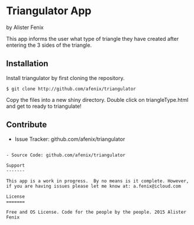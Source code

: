 Triangulator App
========

by Alister Fenix

This app informs the user what type of triangle they have created after entering the 3 sides of the triangle.

Installation
------------

Install triangulator by first cloning the repository.  
```
$ git clone http://github.com/afenix/triangulator

````
Copy the files into a new shiny directory.  Double click on triangleType.html and get to ready to triangulate! 

Contribute
----------

- Issue Tracker: github.com/afenix/triangulator

```/issues

- Source Code: github.com/afenix/triangulator

Support
-------

This app is a work in progress.  By no means is it complete. However, if you are having issues please let me know at: a.fenix@icloud.com

License
=======

Free and OS License. Code for the people by the people. 2015 Alister Fenix
